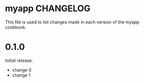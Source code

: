 # myapp CHANGELOG

This file is used to list changes made in each version of the myapp cookbook.

# 0.1.0

Initial release.

- change 0
- change 1
